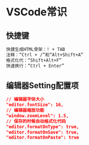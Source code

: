 # VSCode常识

## 快捷键

```html
快捷生成HTML骨架：! + TAB
注释：“Ctrl + /”和“Alt+Shift+A”
格式化代：“Shift+Alt+F”
快速换行：“Ctrl + Enter”
```



## 编辑器Setting配置项

```json
// 编辑器字体大小
"editor.fontSize": 16,
// 编辑器缩放功能
"window.zoomLevel": 1.5,
// 保存的时候自动格式化代码
"editor.formatOnType": true,
"editor.formatOnSave": true,
"editor.formatOnPaste": true
```

